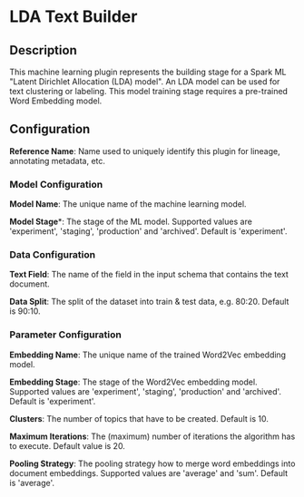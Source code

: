 
# LDA Text Builder

## Description
This machine learning plugin represents the building stage for a Spark ML "Latent Dirichlet Allocation (LDA) model". 
An LDA model can be used for text clustering or labeling. This model training stage requires a pre-trained Word 
Embedding model.

## Configuration
**Reference Name**: Name used to uniquely identify this plugin for lineage, annotating metadata, etc.

### Model Configuration
**Model Name**: The unique name of the machine learning model.

**Model Stage***: The stage of the ML model. Supported values are 'experiment', 'staging', 'production'
and 'archived'. Default is 'experiment'.

### Data Configuration
**Text Field**: The name of the field in the input schema that contains the text document.

**Data Split**: The split of the dataset into train & test data, e.g. 80:20. Default is 90:10.

### Parameter Configuration
**Embedding Name**: The unique name of the trained Word2Vec embedding model.

**Embedding Stage**: The stage of the Word2Vec embedding model. Supported values are 'experiment', 'staging',
'production' and 'archived'. Default is 'experiment'.

**Clusters**: The number of topics that have to be created. Default is 10.

**Maximum Iterations**: The (maximum) number of iterations the algorithm has to execute. Default value is 20.

**Pooling Strategy**: The pooling strategy how to merge word embeddings into document embeddings. Supported 
values are 'average' and 'sum'. Default is 'average'.
